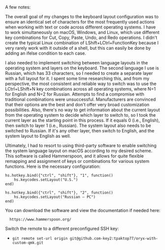 
A few notes:



The overall goal of my changes to the keyboard layout configuration was to ensure an identical 
set of characters for the most frequently used actions when working with text or code across 
different operating systems. I have to work simultaneously on macOS, Windows, and Linux, 
which use different key combinations for Cut, Copy, Paste, Undo, and Redo operations. I didn't 
create the typical Linux combination of LShift+LCtrl+FunctionKey because I very rarely work 
with it outside of a shell, but this can easily be done by adding an ifelse condition to each 
case.

I also needed to implement switching between language layouts in the operating system 
and layers on the keyboard. The second language I use is Russian, which has 33 characters, 
so I needed to create a separate layer with a full layout for it. I spent some time 
researching this, and from my perspective, the most consistent and reliable way to switch 
was to use the LCtrl+LShift+N key combinations across all operating systems, where N=1 for 
English and N=2 for Russian. Attempts to find a compromise with traditional combinations 
were unsuccessful. Manufacturers are convinced that their options are the best and don't
offer very broad customization possibilities. Also, there's no way to get information 
about the current layout from the operating system to decide which layer to switch to, so 
I took the current layer as the starting point in this process. If it equals 0 (i.e., English), 
then switch to layer 1 (i.e., Russian). The system layout also needs to be switched to Russian. 
If it's any other layer, then switch to English, and the system layout to English as well.

Ultimately, I had to resort to using third-party software to enable switching the system 
language layout on macOS according to my desired scheme. This software is called Hammerspoon, 
and it allows for quite flexible remapping and assignment of keys or combinations for various
system functions. Here is the necessary configuration: 

```
hs.hotkey.bind({"ctrl", "shift"}, "1", function()
    hs.keycodes.setLayout("U.S.")
end)

hs.hotkey.bind({"ctrl", "shift"}, "2", function()
    hs.keycodes.setLayout("Russian – PC")
end)
```

You can download the software and view the documentation if needed here: 

```
  https://www.hammerspoon.org/
```

Switch the remote to a different preconfigured SSH key:
- `git remote set-url origin git@github.com-key2:tpaktop77/oryx-with-custom-qmk.git`

